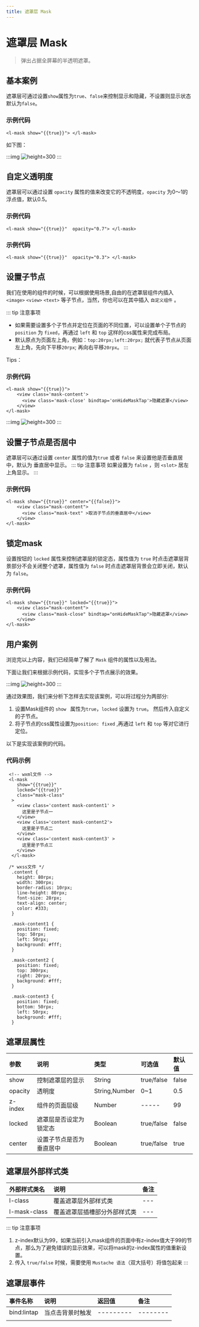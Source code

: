 ```yaml
---
title: 遮罩层 Mask
---
```


# <H2Icon />  遮罩层 Mask

> 弹出占据全屏幕的半透明遮罩。

## 基本案例 

遮罩层可通过设置`show`属性为`true`、`false`来控制显示和隐藏，不设置则显示状态默认为`false`。

### 示例代码
```wxml
<l-mask show="{{true}}"> </l-mask>
```

如下图：

:::img
![height=300](/screenshots/mask/1.jpg)
:::

## 自定义透明度

遮罩层可以通过设置 `opacity` 属性的值来改变它的不透明度，`opacity` 为0～1的浮点值，默认0.5。

### 示例代码
```wxml
<l-mask show="{{true}}"  opacity="0.7"> </l-mask>

```

### 示例代码
```wxml
<l-mask show="{{true}}"  opacity="0.3"> </l-mask>
```


## 设置子节点

我们在使用的组件的时候，可以根据使用场景,自由的在遮罩层组件内插入 `<image>` `<view>` `<text>` 等子节点，当然，你也可以在其中插入 `自定义组件` 。

::: tip 注意事项
 * 如果需要设置多个子节点并定位在页面的不同位置，可以设置单个子节点的 `position` 为 `fixed`，再通过 `left` 和 `top` 这样的css属性来完成布局。
 * 默认原点为页面左上角，例如：`top:20rpx;left:20rpx;` 就代表子节点从页面左上角，先向下平移`20rpx`; 再向右平移`20rpx`。
:::

Tips：

### 示例代码
```wxml
<l-mask show="{{true}}">
    <view class='mask-content'>
      <view class='mask-close' bindtap='onHideMaskTap'>隐藏遮罩</view>
    </view>
</l-mask>

```

:::img
![height=300](/screenshots/mask/2.jpg)
:::


## 设置子节点是否居中

遮罩层可以通过设置 `center` 属性的值为`true` 或者 `false` 来设置他是否垂直居中，默认为 垂直居中显示。
::: tip 注意事项
 如果设置为 `false` ，则 `<slot>` 居左上角显示。
:::
### 示例代码

```wxml
<l-mask show="{{true}}" center="{{false}}">
    <view class="mask-content">
      <view class="mask-text" >取消子节点的垂直居中</view>
    </view>
</l-mask>

```

## 锁定mask
设置按钮的 `locked` 属性来控制遮罩层的锁定态，属性值为 `true` 时点击遮罩层背景部分不会关闭整个遮罩，属性值为 `false` 时点击遮罩层背景会立即关闭，默认为 `false`。 

### 示例代码
```wxml
<l-mask show="{{true}}" locked="{{true}}">
    <view class="mask-content">
      <view class="mask-close" bindtap="onHideMaskTap">隐藏遮罩</view>
    </view>
</l-mask>

```
## 用户案例

浏览完以上内容，我们已经简单了解了 `Mask` 组件的属性以及用法。

下面让我们来根据示例代码，实现多个子节点展示的效果。

:::img
![height=300](/screenshots/mask/3.jpg)
:::

通过效果图，我们来分析下怎样去实现该案例，可以将过程分为两部分:

 1. 设置Mask组件的 `show ` 属性为` true `，` locked ` 设置为 ` true `。 然后传入自定义的子节点。
 2. 将子节点的css属性设置为`position: fixed` ,再通过 `left` 和 `top` 等对它进行定位。

以下是实现该案例的代码。

### 代码示例

```wxml
 <!-- wxml文件 -->
 <l-mask
    show="{{true}}"
    locked="{{true}}"
    class="mask-class"
  >
    <view class='content mask-content1' >
      这里是子节点一
    </view>
    <view class='content mask-content2'>
      这里是子节点二
    </view>
    <view class='content mask-content3' >
      这里是子节点三
    </view>
  </l-mask>

```

```wxss
 /* wxss文件 */
  .content {
    height: 80rpx;
    width: 300rpx;
    border-radius: 10rpx;
    line-height: 80rpx;
    font-size: 28rpx;
    text-align: center;
    color: #333;
  }

  .mask-content1 {
    position: fixed;
    top: 50rpx;
    left: 50rpx;
    background: #fff;
  }

  .mask-content2 {
    position: fixed;
    top: 300rpx;
    right: 20rpx;
    background: #fff;
  }

  .mask-content3 {
    position: fixed;
    bottom: 50rpx;
    left: 50rpx;
    background: #fff;
  }
```

## 遮罩层属性

| 参数    | 说明                     | 类型          | 可选值     | 默认值 |
| :------ | :----------------------- | :------------ | :--------- | :----- |
| show    | 控制遮罩层的显示         | String        | true/false | false  |
| opacity | 透明度                   | String,Number | 0~1        | 0.5    |
| z-index | 组件的页面层级           | Number        | -----      | 99     |
| locked  | 遮罩层是否设定为锁定态   | Boolean       | true/false | false  |
| center  | 设置子节点是否为垂直居中 | Boolean       | true/false | true   |

## 遮罩层外部样式类

| 外部样式类名 | 说明                         | 备注 |
| :----------- | :--------------------------- | :--- |
| l-class      | 覆盖遮罩层外部样式类         | ---  |
| l-mask-class | 覆盖遮罩层插槽部分外部样式类 | ---  |


::: tip 注意事项
 1. z-index默认为99，如果当前引入mask组件的页面中有z-index值大于99的节点，那么为了避免错误的显示效果，可以将mask的z-index属性的值重新设置。
 2. 传入 `true/false` 时候，需要使用 `Mustache 语法`（双大括号）将值包起来
:::


## 遮罩层事件

| 事件名称    | 说明             | 返回值    | 备注     |
| :---------- | :--------------- | :-------- | :------- |
| bind:lintap | 当点击背景时触发 | --------- | -------- |
|             |                  |           |          |


<RightMenu />